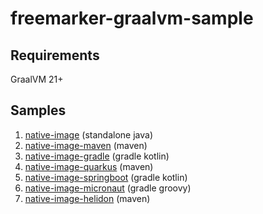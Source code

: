 # freemarker-graalvm-sample

## Requirements

GraalVM 21+

## Samples

1. [native-image](native-image/README.md) (standalone java)
2. [native-image-maven](native-image-maven/README.md) (maven)
3. [native-image-gradle](native-image-gradle/README.md) (gradle kotlin)
4. [native-image-quarkus](native-image-quarkus/README.md) (maven)
5. [native-image-springboot](native-image-springboot/README.md) (gradle kotlin)
6. [native-image-micronaut](native-image-micronaut/README.md) (gradle groovy)
7. [native-image-helidon](native-image-helidon/README.md) (maven)